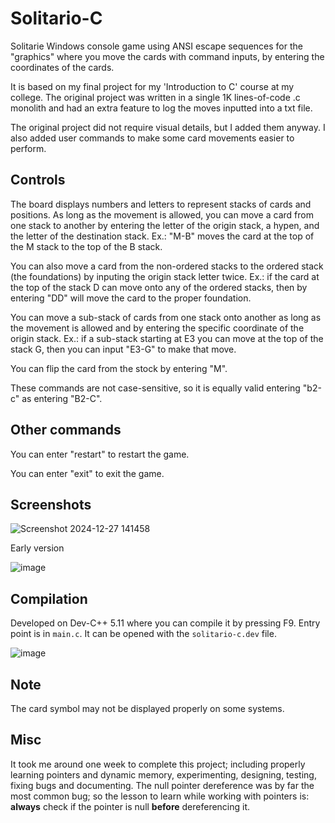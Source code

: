 # Solitario-C
Solitarie Windows console game using ANSI escape sequences for the "graphics" where you move the cards with command inputs, by entering the coordinates of the cards.

It is based on my final project for my 'Introduction to C' course at my college. The original project was written in a single 1K lines-of-code .c monolith and had an extra feature to log the moves inputted into a txt file. 

The original project did not require visual details, but I added them anyway. I also added user commands to make some card movements easier to perform.

## Controls
The board displays numbers and letters to represent stacks of cards and positions. As long as the movement is allowed, you can move a card from one stack to another by entering the letter of the origin stack, a hypen, and the letter of the destination stack. Ex.: "M-B" moves the card at the top of the M stack to the top of the B stack.

You can also move a card from the non-ordered stacks to the ordered stack (the foundations) by inputing the origin stack letter twice. Ex.: if the card at the top of the stack D can move onto any of the ordered stacks, then by entering "DD" will move the card to the proper foundation.

You can move a sub-stack of cards from one stack onto another as long as the movement is allowed and by entering the specific coordinate of the origin stack. Ex.: if a sub-stack starting at E3 you can move at the top of the stack G, then you can input "E3-G" to make that move.

You can flip the card from the stock by entering "M".

These commands are not case-sensitive, so it is equally valid entering "b2-c" as entering "B2-C".

## Other commands
You can enter "restart" to restart the game.

You can enter "exit" to exit the game.

## Screenshots
![Screenshot 2024-12-27 141458](https://github.com/user-attachments/assets/b5b9487f-43e9-4e79-915a-82136c12a90a)

Early version

![image](https://github.com/user-attachments/assets/7f0874e0-ae53-4341-8214-24fb163bddc8)

## Compilation
Developed on Dev-C++ 5.11 where you can compile it by pressing F9. Entry point is in `main.c`. It can be opened with the `solitario-c.dev` file.

![image](https://github.com/user-attachments/assets/d8e6fbd2-9da8-44b9-9e6b-43a7d6d49d49)

## Note
The card symbol may not be displayed properly on some systems.

## Misc
It took me around one week to complete this project; including properly learning pointers and dynamic memory, experimenting, designing, testing, fixing bugs and documenting. The null pointer dereference was by far the most common bug; so the lesson to learn while working with pointers is: **always** check if the pointer is null **before** dereferencing it.
